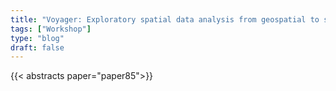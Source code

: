 ```yaml
---
title: "Voyager: Exploratory spatial data analysis from geospatial to spatial -omics"
tags: ["Workshop"]
type: "blog"
draft: false
---
```


{{< abstracts paper="paper85">}}


